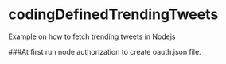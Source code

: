 # codingDefinedTrendingTweets
Example on how to fetch trending tweets in Nodejs

###At first run node authorization to create oauth.json file.
